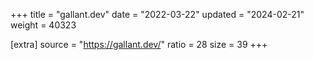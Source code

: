 +++
title = "gallant.dev"
date = "2022-03-22"
updated = "2024-02-21"
weight = 40323

[extra]
source = "https://gallant.dev/"
ratio = 28
size = 39
+++
